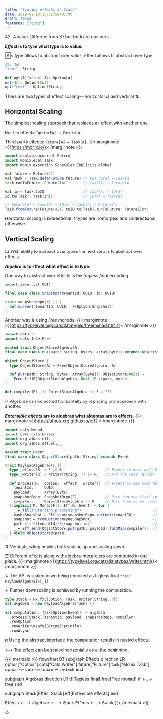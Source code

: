 ```yaml
---
title: "Scaling effects in Scala"
date: 2019-02-10T15:32:58+02:00
draft: false
features: ["diag"]
---
```


42\. A value. Different from 37 but both are numbers.

***Effect* is to type what type is to value.**

🄰s type allows to abstract over value, effect allows to abstract over type.

```scala
42: Int
"text": String
```

```scala
def opt[A](value: A): Option[A]
opt(42): Option[Int]
opt("text"): Option[String]
```

There are two types of effect scaling---horizontal ⇄ and vertical ⇅.

## Horizontal Scaling

The simplest scaling approach that replaces an effect with another one.

Built-in effects: `Option[A] → Future[A]`.

Third-party effects: `Future[A] → Task[A]`. {{< marginnote >}}https://monix.io{{< /marginnote >}}

```scala
import scala.concurrent.Future
import monix.eval.Task
import monix.execution.Scheduler.Implicits.global

val future = Future(42)
val task = Task.deferFuture(future) // Future[A] → Task[A]
task.runToFuture: Future[Int]       // Task[A] → Future[A]

val io = task.toIO                  // Task[A] → IO[A]
io.to[Task]: Task[Int]              // IO[A] → Task[A]

// Future[A] → Task[A] → IO[A] → Task[A] → Future[A]
Task.fromFuture(Future(42)).toIO.to[Task].runToFuture: Future[Int]
```

Horizontal scaling is bidirectional if types are isomorphic and unidirectional otherwise.

## Vertical Scaling

⼐ With ability to abstract over types the next step is to abstract over effects.

***Algebra* is to effect what effect is to type.**

One way to abstract over effects is the *tagless final* encoding.

```scala
import java.util.UUID

final case class Snapshot(tenantId: UUID, id: UUID)

trait SnapshotRepo[F[_]] {
  def current(tenantId: UUID): F[Option[Snapshot]]
}
```

Another way is using *Free monads*. {{< marginnote >}}https://typelevel.org/cats/datatypes/freemonad.html{{< /marginnote >}}

```scala
import cats.~>
import cats.free.Free

sealed trait ObjectStoreAlgebra[A]
final case class Put(path: String, bytes: Array[Byte]) extends ObjectStoreAlgebra[Unit]

object ObjectStore {
  type ObjectStore[A] = Free[ObjectStoreAlgebra, A]

  def put(path: String, bytes: Array[Byte]): ObjectStore[Unit] =
    Free.liftF[ObjectStoreAlgebra, Unit](Put(path, bytes))
}

def compiler[F[_]]: ObjectStoreAlgebra ~> F = ???
```

⇄ Algebras can be scaled horizontally by replacing one approach with another.

***Extensible effects* are to algebras what algebras are to effects.** {{< marginnote >}}https://atnos-org.github.io/eff{{< /marginnote >}}

```scala
import cats.Monad
import cats.data.Writer
import org.atnos.eff._
import org.atnos.eff.all._

sealed trait Event
final case class ObjectStored(path: String) extends Event

trait PayloadAlgebra[F[_]] {
  type _effect[R] = F |= R                    // Expect to deal with F effect
  type _writer[R] = Writer[String, ?] |= R    // And the Cats' Writer for logging

  def process[R: _option: _effect: _writer](  // Expect to see some Options
    tenantId:     UUID,
    payload:      Array[Byte],
    snapshotRepo: SnapshotRepo[F],            // Pass tagless final interpreter
    compiler:     ObjectStoreAlgebra ~> F     // Pass free monad compiler
  )(implicit M: Monad[F]): Eff[R, Event] = for {
    _ ← tell("Starting processing")                                 // Cats data type
    maybeSnapshot ← Eff.send(snapshotRepo.current(tenantId))        // Tagless final algebra effect
    snapshot ← fromOption(maybeSnapshot)                            // Built-in Option type
    path = s"${tenantId}/${snapshot.id}"                            // A value
    _ ← Eff.send(ObjectStore.put(path, payload).foldMap(compiler))  // Free monad effect
  } yield ObjectStored(path)
}
```

⇅ Vertical scaling implies both scaling up and scaling down.

☰ Different effects along with algebra interpreters are computed in one place. {{< marginnote >}}https://typelevel.org/cats/datatypes/writer.html{{< /marginnote >}}

↓ The API is scaled down being encoded as tagless final `trait PayloadAlgebra[F[_]]`.

↓ Further downscaling is achieved by running the computation.

```scala
type Stack = Fx.fx3[Option, Task, Writer[String, ?]]
val algebra = new PayloadAlgebra[Task] {}

val computation: Task[Option[Event]] = algebra
  .process[Stack](tenantId, payload, snapshotRepo, compiler)
  .runOption
  .runWriterUnsafe[String](println)
  .runAsync
```

⧇ Using the abstract interface, the computation results in nested effects.

⟷ The effect can be scaled horizontally as at the beginning.

{{< mermaid >}}
flowchart BT
  subgraph Effects
  direction LR
  option["Option"]
  cats["Cats Writer"]
  future["Future"]
  task["Monix Task"]
  option -.- cats -.- future <-..-> task
  end
  
  subgraph Algebras
  direction LR
  tf[Tagless final]
  free[Free monad]
  tf <-..-> free
  end
  
  subgraph Stack[Effect Stack]
	eff[Extensible effects]
  end
  
  Effects <-..-> Algebras <-..-> Stack
  Effects <-..-> Stack
{{< /mermaid >}}

↻